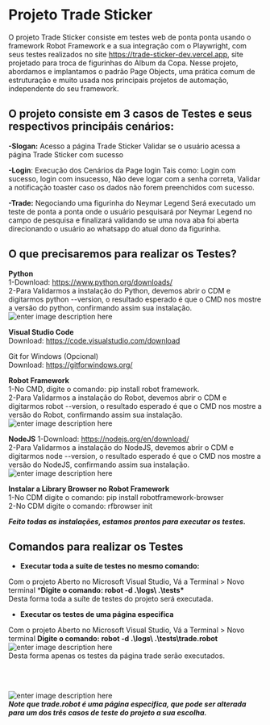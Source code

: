 

# Projeto Trade Sticker

O projeto Trade Sticker consiste em testes web de ponta ponta
usando o framework Robot Framework e a sua integração com o Playwright,
com seus testes realizados no site https://trade-sticker-dev.vercel.app, site
projetado para troca de figurinhas do Album da Copa.
Nesse projeto, abordamos e implantamos o padrão Page Objects, uma 
prática comum de estruturação e muito usada nos principais projetos de automação,
independente do seu framework.

## O projeto consiste em 3 casos de Testes e seus respectivos principáis cenários:

**-Slogan:** Acesso a página Trade Sticker
Validar se o usuário acessa a página Trade Sticker com sucesso

**-Login**: Execução dos Cenários da Page login
Tais como: Login com sucesso, login com insucesso, Não deve logar com a senha correta,
Validar a notificação toaster caso os dados não forem preenchidos com sucesso.

**-Trade:** Negociando uma figurinha do Neymar Legend
Será executado um teste de ponta a ponta onde o usuário pesquisará por Neymar Legend
no campo de pesquisa e finalizará validando se uma nova aba foi aberta direcionando o usuário
ao whatsapp do atual dono da figurinha.


## O que precisaremos para realizar os Testes?

**Python**<br/>
1-Download: https://www.python.org/downloads/<br/>
2-Para Validarmos a instalação do Python, devemos abrir o CDM
e digitarmos python --version, o resultado esperado é que o CMD nos
mostre a versão do python, confirmando assim sua instalação.<br/>
![enter image description here](https://lh3.googleusercontent.com/g7Y2Jx2OFEXyAZemMmPF11FtpTG5XVoPYCOGR7w2THVfPssXwFftiM54Q3gyRisH9JZikgDUdQJjwcNIU6wJIbqHguSXJGBApIAuXUXvRtCRwA5sP4w52FLDbOj4vc1Vn1C-OhC_IvT9uONkXA2vgFYeRSPNglm2QA0VV_tMel5txYsJqDI--h8CMCLKqnzsXZOfYFBaZ__yQ_GIJv2MemP1xKId11AAsEfdNZAsGjReywaNAAqy5Mh69FEtWMN1ix2kz_-VQ77DyVcEI3qk7DXz2I1bhzyFgYXS6SBtVeCCscp2Cj1MlWcWca_9gBk5xcI0pShTY9vkc57QB8qRvhB3q0LelzuiRjstqCsFZrRzCX0Ajxi9oMNklWagzxPffDjIw4ITiRTg1AqbIroz8Bk-miQtS7pLFrKn4k_Hitl465WiFgeJ8zgUJAOQN0ogDCFOyX9ZMUiYV9n5JuWY5krc389-pRFs7xnB7LANhnpBeRQmFs-dAZVsc3aENe8_NHyvgYpWqwHw-f_LN1isRG9kSROWJ4MEFJaOpf9yTjFrcUWKT4ddOZXgC0aooaMkxrjs4Qxe3_lsCZf-d9oc6WsK2tuLnUMEWD_w8G0o7_sXjJx__B146-i4wSPzEBHs-r4usap9e5B5R-GSHhYJ8cmRqfkEomvDvUiSBoUewyGiYiGSvt_7EabJQyo0PstiY-gLzHzSlbcZmBaG35pJgLToiAZlKTBwbLGi4T8uFvzsk1by6wCyUG98SSS-UIv5qHdWVyGqrAQyPtV2aF_BOjqA0gC2d7qfhVwvpVfGZw77QiQZEogdZaCLuLpKdcIHsUrSIZgOlybFyn06h0EgvmgnqI84rqbKyXWLExcvJmCmmGvUF0Ip8OSLj_Mvyz5yA-ZhtLgVgeGQMr5Sk-sHrnM0N7m93wT4mODtWK1dVm3X=w246-h37-no?authuser=0)

**Visual Studio Code**<br/>
Download: https://code.visualstudio.com/download

Git for Windows (Opcional)<br/>
Download: https://gitforwindows.org/

**Robot Framework**<br/>
1-No CMD, digite o comando: pip install robot framework.<br/>
2-Para Validarmos a instalação do Robot, devemos abrir o CDM
e digitarmos robot --version, o resultado esperado é que o CMD nos
mostre a versão do Robot, confirmando assim sua instalação.<br/> 
![enter image description here](https://lh3.googleusercontent.com/ZrpWmTcqUJRWrLrkdZ1xgbeDkgeAClRFiaX3LHUuxz8gXYv_sGJzQ2G_EFCJen4L4D4mNUiWM0YcyXz4BDTQ1R82lkgn3ixbu3YPHsr-4KIfZVQZoan2XYyRyKjVQ0ph_JNQbfuCPZQJ41Gkn7v---JJ9wyrvyY1ngi7Pb6lvc1Hg2cewCDf_1SdbyPD_aZ0hi9qbGQghugLJS65nItd1Tqcuco2SfyRyxXLOUqdTPkBcdD9lugMdiSZdOjnOjKueRP3FxfbGTj_kZUxkHdDQy1IYqvwsrGOAZ7wEd5tATO1w7k8xCq1iaNbQz-DODdLkxIP2pGsBNQFxuW1qNtxn2IrW4FmcMJxmarSYVDeVtB4sFj1uGHuGGnJ3MRbd7KdiH9YwcT9pXhc8f-mCDF4KMzRbQ19yFnbWAbwtS4ODMQwd_71c-FGswRf45QhmnStmsG1_gBkJCbq7L7l3U-PZxaxCY0SXkYo9jYbl8QEXhmNVNKj18N4nncpXbAajed4sXKwRSgSBRPddG31CzpUPp60HtksDH0UGUPn4hS4pE0rRhlHivQeV5OzmiKIAncjfklrO_lZf9DWhou9Emp6J3YbceqFIm_tyRk0Bm52VxUZOnYE30CpUmhQ5_YEWuR8p5guaAM8RXqzpJavW4IyWkTxrHHM-BGvHvofQ1-SX0FSIfosW1bUBPzcjcGRmwJSUMBfvI6t1DNRPMI4jtwzmQxkG2P9pMzAzrDwu1NY51Q3Fs6wkA20xrT8UrK5vvl6Dil1aCPRYR5Fb7vrKF_XLoHRHQSRxhNFdIbgKDo9dlwqlm5baJGDZUQU7YYI_lXnciD0OaTvQt5kxhRdxju2UcNzKq7zRcLtdu6lTValc4ZrErY4RFqAbl_8doFuPEAoMq1znxmgSFYUkaCfu6z65gnWD4k8-o7gKaO1eAFc-T2A=w388-h44-no?authuser=0)

**NodeJS**
1-Download: https://nodejs.org/en/download/<br/>
2-Para Validarmos a instalação do NodeJS, devemos abrir o CDM
e digitarmos node --version, o resultado esperado é que o CMD nos
mostre a versão do NodeJS, confirmando assim sua instalação.<br/>
![enter image description here](https://lh3.googleusercontent.com/Ll3WrBJHX8Wq6RYuSg4cNzvPklenxZBRT0eUZ7P4h6Mnx22pZnHPO4YFEKdDoBMpx342af1ZUnxNb5flQvNbThznWPW-7yQPl8N_Ap3ouvCFwYIZpirVv2fKjt2U6IvPMfeuXlTqekdxAKdKEa2Gw0YBNaLcYhq7tlQsz48A6GZyj20PzAMDo7_Qq6MJVphJXjzbkWHFAV2KvPE-VtsVKEyQlvutbCTXKQ65qAlF0GnVx7oI0xQQnyA2el-sMT8aTD-1p8eqJ59J73gLPg3qgA8otVM-VCoA5qLC-1e477k47nZyEes-aQdeFITVTke3NWLpJlAIgocKaP6yHSdkuzsd4ns4JNW4Or4YX7TxtBT8vddKVwOWpeHoO7ZcJXlrgjK_ofnnLVqXvgybTU_hFwtZC-JKmbZAkCpaB2MSO4peoqUslpzN9KdGhMjEu2M-A2lRD3Dl_aXIW28lnifhyotMhHmmFgNDm0e9IBjxW384GZX4J52ZS7Q0lA0kR2ZQAxtJtDGWfF6f7zK40kYOSoFS6_TqAtj3ddEtYImpGwM40SxnHRoS0NuM_inOs1ZHfeyWLvOXX11qqhkrp56-1CjX4ah-UPQJWrHob_iV3E60aVDvOVeheCKLW9V20_05xR8P26JdGykUJTHdzZB921lCdgD-Y_r04TSPbWLR3Xqyq9E-YKK3u6aJYJih9jGWvAp0ot66DWeQS8Aki2FfZyivOPnI9t0fIsEX-_nZZULjYjHmZj4p0HztA-pPN6xOGESz6t-QxRW9UEqj-Lhw4ZPK0YAmy4CiwO-DspCPti19p7BBDwt3lQVqoQPjXLNYgcDgoQXo9kKyxjXu9Kwwlf2-b8I4eK2cWrREZ6tpFQpBFIgA8RNjB20wu8gcBFtgk2ZHSmkO3uWzMPfDmysB-tkyTxe8_wVFEDkf74kfY68q=w230-h39-no?authuser=0)

**Instalar a Library Browser no Robot Framework**<br/>
1-No CDM digite o comando: pip install robotframework-browser<br/>
2-No CDM digite o comando: rfbrowser init

***Feito todas as instalações, estamos prontos para executar os testes.***


## Comandos para realizar os Testes

 - ****Executar toda a suíte de testes no mesmo comando:****

Com o projeto Aberto no Microsoft Visual Studio,  Vá a Terminal > Novo terminal
***Digite o comando: robot -d .\logs\ .\tests\***<br/>
Desta forma toda a suíte de testes do projeto será executada.

 - ****Executar os testes de uma página especifica****

Com o projeto Aberto no Microsoft Visual Studio, Vá a Terminal > Novo terminal
**Digite o comando: robot -d .\logs\ .\tests\trade.robot**<br/>
![enter image description here](https://lh3.googleusercontent.com/_xKdd4GY--2E3CmabQnD0NS2qtvz4opqoBjafZEbgpFIZq2oBMc4u-f4U-jOL3E5c5m66eNuhiIkSuq4-3ciozhAfa3K-yLnLANY_QAOKODsif3G4NoHhsKaK-12sDk42Mxi7trL9IV2_0v9B7HNjfI4dxXG6LEo2sz4WFA1nh3UsZ43l0MTB266ifMBz1zACTYVHckQEDD3NGlyp7krgB5ktdNKcE4d3o9792k28p4bKVTS0vDgxpl5pdHE-Us_ETY8TaWku0L05cQ0v5WkXj3mAFu1yNtQG9mo5ZbEG4VCB3spimlAFzBF1uKjxZSiGJDMJOmY38xpXmAv4MZCMsnO0-PzvyyROJPNzJ2Jrbw6XkFFQfccKW2v0S3YXq9jlCqPv8L4BntZfqQGejPKpv55cHXxfjZ5dgOvBC3r43gGHseAiGD1iyvRnunT1e6d_bdkqNAE6GAh0nGMHetyzjBOqnS3iXC9Bu-1rCe3Qjs4fCEfbU4s0srPao2UTWQH5vi5SmAFOBsXxt6dPBFvf85JyySg-bFeNwuluaKKqERtLtIcL_3MShx2HR1aquOBqaKYmPhFPa8xFN66Rify6ksPDdd2d_ZfaXXTZg-jTWX4_1ByWUAiL4K7bshF7oXskQW7g8Eavlw5lqsuJK2K5_0ti66dRp-KzeSuLyOjWEXAnqJ80msw5WXQHWr-i9NDWLV2SVX6Q20K7vPtPz1eWSoYfuF7pWiqrPWHNVya8TlwVAHx36uKF0lfdA-3dBzrszhsHWL3nmfXVZudXnFH1EkTHVnvyEEAlcUKCTNeJ16zkeDJ5-YHb209Jwd6RM_70NmONxjUH8uJijxIrOcueNcD9O3mbKMmrIwLHmjcV0kJM2si0mvgy1UFTFmCPob8sp5kTa1WQ-kOoBnRxt3G4H-Fe3wn5O4w4F-frcJ-JNWN=w569-h56-no?authuser=0)
<br/>Desta forma apenas os testes da página trade serão executados.

<br/>
<br/>


![enter image description here](https://lh3.googleusercontent.com/mp1HcvcOhpd5jxilUygA-ylljTlLC1AvJNbj0LP-6JlwnPXXQdw53GIWMV-4lF-8MJfRsAwavNi-XdJ3oAXPz-0mrLJp8qlN5HbdmTaMzoZtyBmjXl3q5YR5LCX5mmxEMjpaypQxLOMmUyQhVqXGb1Ja-YU4bpXYoRZpWkD5soktRMSP-qzggj4UMcGA76UvMwlxoV1VjPIJuYOZ_5_TQpcTv3wpIWPZbi1vFiT84HpbWxs3n704Hl_GpieLRdxL8QSK7gvxkTXy8Lttl3oZJC_Xnu8iiPI28cyrBLwgJsjrHzm86yUfVFWZL001TwTdgOFC9VZwsAIRSbX5-j0e2gpsPsM-_xu1S5Pk_mhkYzTWTn5L0cuGzDD9tS893wslcsLDkdFSuezLvltUqx4lCnssjLe1SEtV36cem82W5UrzGoA6YakdLb3wtiC_gVX3b_ObBlsMC39VIUXc15Ty9RIFb9g6UeE3n5x1rRMWJIbI_ynno520xvwqrb4Tjcs5q-b3aUWDRs-qHo8rIjB5fwTDvmengkDrmUvZF3pByEYg8pWr1w5YXNrsuaj_i-dxHASO_zqn5ht5V-agsbawiyQQKxMny3NIDT2VtZI5gDcatwx-_62kyBp24uFxVTDFebzN-QkQpcx2yhvMvTVYFt5dfxmO-eIb0_0zbBXOLpk0Z0-uKgu4ivQ47hhw9eK1A7-wtAcN7CzgKC_xMXLFG1acL20mdfUwghGVWhErir3-jon2WON26XU5FnL3qsaMwHWEVchBIFtZxRWSAScBmWIHrLOoLLmz49vbCcBlNFwimbJ8oulEEy7rhlacMzOlq4Ii0r65zVaw4QMtQL0czCB24-46OwKg06yBxBPnK080Am5gtKgDn_PS8ShyuElfmUB_4yAc2kpPwjfFBrHZv_RGFYy5PZKlFr7F3fewK3fx=w280-h111-no?authuser=0)
 ***<br/>Note que trade.robot é  uma página especifica, que pode ser alterada para um dos três casos de teste do projeto a sua escolha.***
